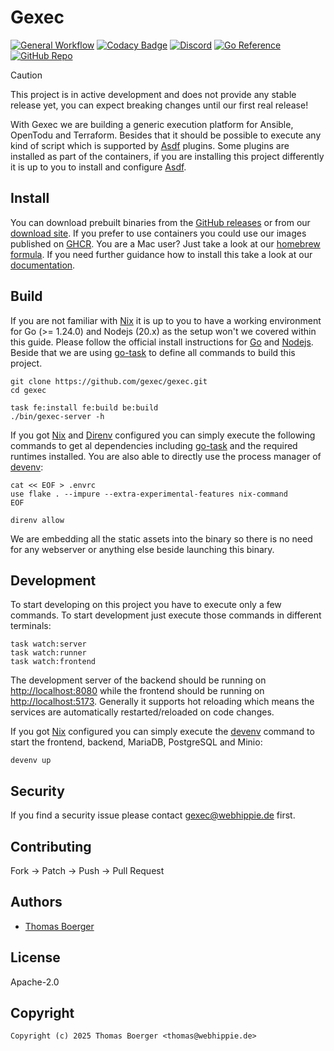 # Gexec

[![General Workflow](https://github.com/gexec/gexec/actions/workflows/general.yml/badge.svg)](https://github.com/gexec/gexec/actions/workflows/general.yml) [![Codacy Badge](https://app.codacy.com/project/badge/Grade/10812ff088364821976ecaf4341a0225)](https://app.codacy.com/gh/gexec/gexec/dashboard?utm_source=gh&utm_medium=referral&utm_content=&utm_campaign=Badge_grade) [![Discord](https://img.shields.io/discord/1335976189025849395)](https://discord.gg/Yda8rD4ZkJ) [![Go Reference](https://pkg.go.dev/badge/github.com/gexec/gexec.svg)](https://pkg.go.dev/github.com/gexec/gexec) [![GitHub Repo](https://img.shields.io/badge/github-repo-yellowgreen)](https://github.com/gexec/gexec)

> [!CAUTION]
> This project is in active development and does not provide any stable release
> yet, you can expect breaking changes until our first real release!

With Gexec we are building a generic execution platform for Ansible, OpenTodu
and Terraform. Besides that it should be possible to execute any kind of script
which is supported by [Asdf][asdf] plugins. Some plugins are installed as part
of the containers, if you are installing this project differently it is up to
you to install and configure [Asdf][asdf].

## Install

You can download prebuilt binaries from the [GitHub releases][releases] or from
our [download site][downloads]. If you prefer to use containers you could use
our images published on [GHCR][ghcr]. You are a Mac user? Just take a look at
our [homebrew formula][homebrew]. If you need further guidance how to install
this take a look at our [documentation][docs].

## Build

If you are not familiar with [Nix][nix] it is up to you to have a working
environment for Go (>= 1.24.0) and Nodejs (20.x) as the setup won't we covered
within this guide. Please follow the official install instructions for
[Go][golang] and [Nodejs][nodejs]. Beside that we are using [go-task][gotask] to
define all commands to build this project.

```console
git clone https://github.com/gexec/gexec.git
cd gexec

task fe:install fe:build be:build
./bin/gexec-server -h
```

If you got [Nix][nix] and [Direnv][direnv] configured you can simply execute
the following commands to get al dependencies including [go-task][gotask] and
the required runtimes installed. You are also able to directly use the process
manager of [devenv][devenv]:

```console
cat << EOF > .envrc
use flake . --impure --extra-experimental-features nix-command
EOF

direnv allow
```

We are embedding all the static assets into the binary so there is no need for
any webserver or anything else beside launching this binary.

## Development

To start developing on this project you have to execute only a few commands. To
start development just execute those commands in different terminals:

```console
task watch:server
task watch:runner
task watch:frontend
```

The development server of the backend should be running on
[http://localhost:8080](http://localhost:8080) while the frontend should be
running on [http://localhost:5173](http://localhost:5173). Generally it supports
hot reloading which means the services are automatically restarted/reloaded on
code changes.

If you got [Nix][nix] configured you can simply execute the [devenv][devenv]
command to start the frontend, backend, MariaDB, PostgreSQL and Minio:

```console
devenv up
```

## Security

If you find a security issue please contact
[gexec@webhippie.de](mailto:gexec@webhippie.de) first.

## Contributing

Fork -> Patch -> Push -> Pull Request

## Authors

*   [Thomas Boerger](https://github.com/tboerger)

## License

Apache-2.0

## Copyright

```console
Copyright (c) 2025 Thomas Boerger <thomas@webhippie.de>
```

[asdf]: https://asdf-vm.com/
[releases]: https://github.com/gexec/gexec/releases
[downloads]: http://dl.gexec.eu
[ghcr]: https://github.com/orgs/gexec/packages
[homebrew]: https://github.com/gexec/homebrew-gexec
[docs]: https://gexec.eu
[nix]: https://nixos.org/
[golang]: http://golang.org/doc/install.html
[nodejs]: https://nodejs.org/en/download/package-manager/
[gotask]: https://taskfile.dev/installation/
[direnv]: https://direnv.net/
[devenv]: https://devenv.sh/
